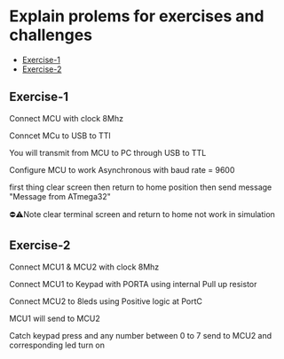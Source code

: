 # Explain prolems for exercises and challenges
- [Exercise-1](#Exercise-1)
- [Exercise-2](#Exercise-2)

## Exercise-1
<p>Connect MCU with clock 8Mhz</p>
<p>Conncet MCu to USB to TTl</p>
<p>You will transmit from MCU to PC through USB to TTL</p>
<p>Configure MCU to work Asynchronous with  baud rate = 9600</p>
<p>first thing clear screen then return to home position then send message "Message from ATmega32"</p>
<p>⛔⚠️Note clear terminal screen and return to home not work in simulation</p>



## Exercise-2
<p>Connect MCU1 & MCU2 with clock 8Mhz</p>
<p>Connect MCU1 to Keypad with PORTA using internal Pull up resistor</p>
<p>Connect MCU2 to 8leds using Positive logic at PortC</p>
<p>MCU1 will send to MCU2</p>
<p>Catch keypad press and any number between 0 to 7 send to MCU2 and corresponding led turn on</p>
